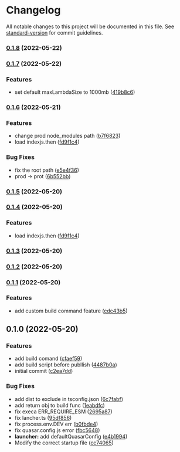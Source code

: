 # Changelog

All notable changes to this project will be documented in this file. See [standard-version](https://github.com/conventional-changelog/standard-version) for commit guidelines.

### [0.1.8](https://github.com/dongwa/vercel-quasar/compare/v0.1.7...v0.1.8) (2022-05-22)

### [0.1.7](https://github.com/dongwa/vercel-quasar/compare/v0.1.6...v0.1.7) (2022-05-22)


### Features

* set default maxLambdaSize to 1000mb ([419b8c6](https://github.com/dongwa/vercel-quasar/commit/419b8c616c5436492a8402f1228c0ea7025438fc))

### [0.1.6](https://github.com/dongwa/vercel-quasar/compare/v0.1.1...v0.1.6) (2022-05-21)


### Features

* change prod node_modules path ([b7f6823](https://github.com/dongwa/vercel-quasar/commit/b7f68230e4c991b264a44f3594a0580ed6d6a5fe))
* load indexjs.then ([fd9f1c4](https://github.com/dongwa/vercel-quasar/commit/fd9f1c4ed0b2962566a1538c6c91468340a3a557))


### Bug Fixes

* fix the root path ([e5e4f36](https://github.com/dongwa/vercel-quasar/commit/e5e4f36a0ed7433f50ac3d1b29246a80a76d5bc5))
* prod -> prot ([6b552bb](https://github.com/dongwa/vercel-quasar/commit/6b552bbb71f3ab0e1f659fc9e2eea1eb2ed4857e))

### [0.1.5](https://github.com/dongwa/vercel-quasar/compare/v0.1.4...v0.1.5) (2022-05-20)

### [0.1.4](https://github.com/dongwa/vercel-quasar/compare/v0.1.3...v0.1.4) (2022-05-20)


### Features

* load indexjs.then ([fd9f1c4](https://github.com/dongwa/vercel-quasar/commit/fd9f1c4ed0b2962566a1538c6c91468340a3a557))

### [0.1.3](https://github.com/dongwa/vercel-quasar/compare/v0.1.2...v0.1.3) (2022-05-20)

### [0.1.2](https://github.com/dongwa/vercel-quasar/compare/v0.1.1...v0.1.2) (2022-05-20)

### [0.1.1](https://github.com/dongwa/vercel-quasar/compare/v0.1.0...v0.1.1) (2022-05-20)


### Features

* add custom build command feature ([cdc43b5](https://github.com/dongwa/vercel-quasar/commit/cdc43b586226164fd92dcb32aa10e4c66d42728b))

## 0.1.0 (2022-05-20)


### Features

* add build comand ([cfaef59](https://github.com/dongwa/vercel-quasar/commit/cfaef592d15e49a425d2e6acf8fffa77880bfa86))
* add build script before publlish ([4487b0a](https://github.com/dongwa/vercel-quasar/commit/4487b0a4c1e55b94fab2d655238ddb3237d334eb))
* initial commit ([c2ea7dd](https://github.com/dongwa/vercel-quasar/commit/c2ea7dd1bb98772913e6a195ce5ec540141b8e1e))


### Bug Fixes

* add dist to exclude in tsconfig.json ([6c7fabf](https://github.com/dongwa/vercel-quasar/commit/6c7fabf5054eea787e4fda8df8d0f66f6608db95))
* add return obj to build func ([1eabdfc](https://github.com/dongwa/vercel-quasar/commit/1eabdfc0bca7ade5476ba4eb3b307ee1e4b6eaf6))
* fix execa ERR_REQUIRE_ESM ([2695a87](https://github.com/dongwa/vercel-quasar/commit/2695a87b2475a7c23a02b0c528eda908fddb1556))
* fix lancher.ts ([95df856](https://github.com/dongwa/vercel-quasar/commit/95df856f0a37048301218cf98b842e651b4bff91))
* fix process.env.DEV err ([b0fbde4](https://github.com/dongwa/vercel-quasar/commit/b0fbde498e038c83b7aef5e8aa7827cff167a417))
* fix quasar.config.js error ([fbc5648](https://github.com/dongwa/vercel-quasar/commit/fbc5648ca7d5b7e464a4ea2edc2ddb8072b6306d))
* **launcher:** add defaultQuasarConfig ([e4b1994](https://github.com/dongwa/vercel-quasar/commit/e4b19948e6ee39940ca393ec9a65d3c5ad8031de))
* Modify the correct startup file ([cc74065](https://github.com/dongwa/vercel-quasar/commit/cc740655a11724b978dea3b0cd5f789e1b5908f6))
